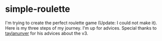 # simple-roulette
I'm trying to create the perfect roulette game (Update: I could not make it). Here is my three steps of my journey. I'm up for advices. 
Special thanks to [taylanunver](https://github.com/taylanunver) for his advices about the v3.
